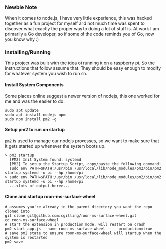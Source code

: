 ### Newbie Note

When it comes to node.js, I have very little experience, this was hacked together as a fun project for myself and not much time was spent to discover what exactly the proper way to doing a lot of stuff is. At work I am primarily a Go developer, so if some of the code reminds you of Go, now you know why :)

### Installing/Running

This project was built with the idea of running it on a raspberry pi. So the instructions that follow assume that. They should be easy
enough to modify for whatever system you wish to run on.

#### Install System Components
Some places online suggest a newer version of nodejs, this one worked for me and was the easier to do.
```shell
sudo apt update
sudo apt install nodejs npm
sudo npm install pm2 -g
```

#### Setup pm2 to run on startup
`pm2` is used to manage our nodejs processes, so we want to make sure that it gets started up whenever the system boots up.

```shell
> pm2 startup
  [PM2] Init System found: systemd
  [PM2] To setup the Startup Script, copy/paste the following command:
  sudo env PATH=$PATH:/usr/bin /usr/local/lib/node_modules/pm2/bin/pm2 startup systemd -u pi --hp /home/pi
> sudo env PATH=$PATH:/usr/bin /usr/local/lib/node_modules/pm2/bin/pm2 startup systemd -u pi --hp /home/pi
  ...<lots of output here>...
```

#### Clone and startup roon-ms-surface-wheel

```shell
# assumes you're already in the parent directory you want the repo cloned into
git clone git@github.com:cgilling/roon-ms-surface-wheel.git
cd roon-ms-surface-wheel
# start the extension in production mode, will restart on crash
pm2 start app.js --name roon-ms-surface-wheel -- --production=true
# save pm2 state to ensure roon-ms-surface-wheel will startup when the system is restarted
pm2 save
```
